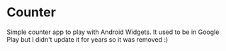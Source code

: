 # Counter

Simple counter app to play with Android Widgets. It used to be in Google Play but I didn't update it for years so it was removed :)
